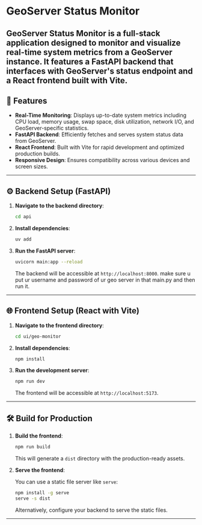 # GeoServer Status Monitor

**GeoServer Status Monitor** is a full-stack application designed to monitor and visualize real-time system metrics from a GeoServer instance. It features a FastAPI backend that interfaces with GeoServer's status endpoint and a React frontend built with Vite.
---

## 🚀 Features

* **Real-Time Monitoring**: Displays up-to-date system metrics including CPU load, memory usage, swap space, disk utilization, network I/O, and GeoServer-specific statistics.
* **FastAPI Backend**: Efficiently fetches and serves system status data from GeoServer.
* **React Frontend**: Built with Vite for rapid development and optimized production builds.
* **Responsive Design**: Ensures compatibility across various devices and screen sizes.

---

## ⚙️ Backend Setup (FastAPI)

1. **Navigate to the backend directory**:

   ```bash
   cd api
   ```

2. **Install dependencies**:

   ```bash
   uv add
   ```

3. **Run the FastAPI server**:

   ```bash
   uvicorn main:app --reload
   ```

   The backend will be accessible at `http://localhost:8000`.
   make sure u put ur username and password of ur geo server in that main.py and then run it.

---

## 🌐 Frontend Setup (React with Vite)

1. **Navigate to the frontend directory**:

   ```bash
   cd ui/geo-monitor
   ```

2. **Install dependencies**:

   ```bash
   npm install
   ```

3. **Run the development server**:

   ```bash
   npm run dev
   ```

   The frontend will be accessible at `http://localhost:5173`.

---

## 🛠️ Build for Production

1. **Build the frontend**:

   ```bash
   npm run build
   ```

   This will generate a `dist` directory with the production-ready assets.

2. **Serve the frontend**:

   You can use a static file server like `serve`:

   ```bash
   npm install -g serve
   serve -s dist
   ```

   Alternatively, configure your backend to serve the static files.

---

